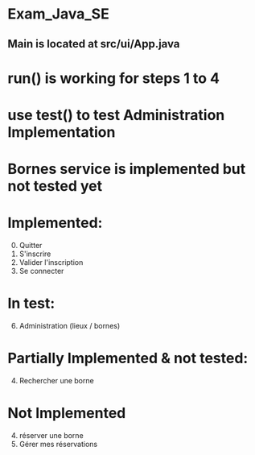 # Exam_Java_SE

## Main is located at src/ui/App.java

# run() is working for steps 1 to 4

# use test() to test Administration Implementation

# Bornes service is implemented but not tested yet

# Implemented:

0. Quitter
1. S'inscrire
2. Valider l'inscription
3. Se connecter

# In test:

6. Administration (lieux / bornes)

# Partially Implemented & not tested:

4. Rechercher une borne

# Not Implemented

4. réserver une borne
5. Gérer mes réservations
